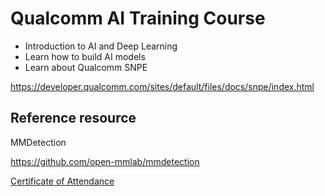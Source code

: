 # Qualcomm AI Training Course
 - Introduction to AI and Deep Learning
 - Learn how to build AI models
 - Learn about Qualcomm SNPE

https://developer.qualcomm.com/sites/default/files/docs/snpe/index.html

## Reference resource
MMDetection

https://github.com/open-mmlab/mmdetection

[Certificate of Attendance](https://drive.google.com/file/d/1-UVWtroGnfXL0XNYSIZqJIBL-PT9yW2H/view) 
